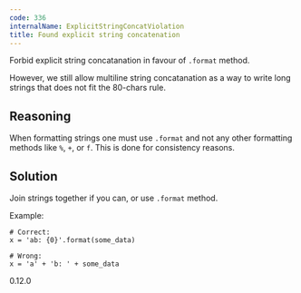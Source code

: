 ```yaml
---
code: 336
internalName: ExplicitStringConcatViolation
title: Found explicit string concatenation
---
```


Forbid explicit string concatanation in favour of `.format` method.

However, we still allow multiline string concatanation as a way to write
long strings that does not fit the 80-chars rule.

## Reasoning
When formatting strings one must use `.format` and not any other
formatting methods like `%`, `+`, or `f`. This is done for
consistency reasons.

## Solution
Join strings together if you can, or use `.format` method.

Example:

    # Correct:
    x = 'ab: {0}'.format(some_data)
    
    # Wrong:
    x = 'a' + 'b: ' + some_data

<div class="versionadded">

0.12.0

</div>